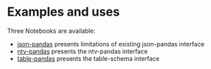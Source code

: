 # Examples and uses

Three Notebooks are available:

- [json-pandas](https://nbviewer.org/github/loco-philippe/ntv-pandas/blob/main/example/example_json_pandas.ipynb) presents limitations of existing json-pandas interface
- [ntv-pandas](https://nbviewer.org/github/loco-philippe/ntv-pandas/blob/main/example/example_ntv_pandas.ipynb) presents the ntv-pandas interface
- [table-pandas](https://nbviewer.org/github/loco-philippe/ntv-pandas/blob/main/example/example_table_pandas.ipynb) presents the table-schema interface
